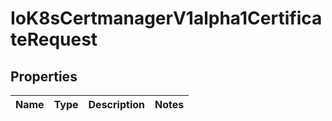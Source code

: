 
# IoK8sCertmanagerV1alpha1CertificateRequest

## Properties
Name | Type | Description | Notes
------------ | ------------- | ------------- | -------------



